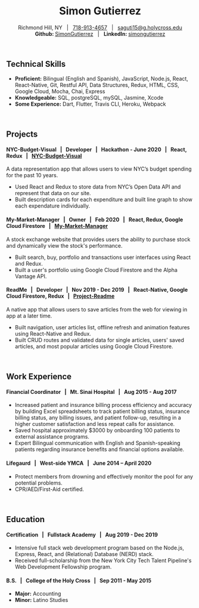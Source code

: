 <h1 align="center">
    Simon Gutierrez
</h1>
<p align="center">
    Richmond Hill, NY &nbsp; | &nbsp; 
    <a href="tel:+7189134657">718-913-4657</a> &nbsp; | &nbsp; 
    <a href="mailto: saguti15@g.holycross.edu">saguti15@g.holycross.edu</a> 
    <br>
    <b>Github: </b> 
    <a href="https://github.com/SimonGutierrez ">SimonGutierrez</a> &nbsp; | &nbsp; 
    <b>LinkedIn: </b> 
    <a href="https://www.linkedin.com/in/simongutierrez/">simongutierrez</a> 
</p>
<br>

## Technical Skills
* **Proficient:** Bilingual (English and Spanish), JavaScript, Node.js, React, React-Native, Git, Restful API, Data Structures, Redux, HTML, CSS, Google Cloud, Mocha, Chai, Express
* **Knowledgeable:** SQL, postgreSQL, mySQL, Jasmine, Xcode
* **Some Experience:** Dart, Flutter, Travis CLI, Heroku, Webpack
<br>

## Projects
#### NYC-Budget-Visual &nbsp; | &nbsp; Developer &nbsp; | &nbsp; Hackathon - June 2020 &nbsp; | &nbsp; React, Redux &nbsp; | &nbsp; [NYC-Budget-Visual](https://nyc-budget-vis.herokuapp.com/)  
A data representation app that allows users to view NYC’s budget spending for the past 10 years.
* Used React and Redux to store data from NYC’s Open Data API and represent that data on our site.
* Built description cards for each expenditure and built line graph to show each expendature individually.

#### My-Market-Manager &nbsp; | &nbsp; Owner &nbsp; | &nbsp; Feb 2020 &nbsp; | &nbsp; React, Redux, Google Cloud Firestore &nbsp; | &nbsp; [My-Market-Manager](https://my-market-manager.web.app/signin)  
A stock exchange website that provides users the ability to purchase stock and dynamically view the stock's performance. 
* Built search, buy, portfolio and transactions user interfaces using React and Redux.
* Built a user's portfolio using Google Cloud Firestore and the Alpha Vantage API.

#### ReadMe &nbsp; | &nbsp; Developer &nbsp; | &nbsp; Nov 2019 - Dec 2019 &nbsp; | &nbsp; React-Native, Google Cloud Firestore, Redux &nbsp; | &nbsp; [Project-Readme](https://github.com/Project-Readme)  
A native app that allows users to save articles from the web for viewing in app at a later time.
* Built navigation, user articles list, offline refresh and animation features using React-Native and Redux. 
* Built CRUD routes and validated data for single articles, users' saved articles, and most popular articles using Google Cloud Firestore.
<br>

## Work Experience
#### Financial Coordinator &nbsp; | &nbsp; Mt. Sinai Hospital &nbsp; | &nbsp; Aug 2015 - Aug 2017
* Increased patient and insurance billing process efficiency and accuracy by building Excel spreadsheets to track patient billing status, insurance billing status, any billing issues, and patient follow-up, resulting in a higher customer satisfaction and less repeat calls for assistance.
* Saved hospital approximately $3000 by onboarding 100 patients to external assistance programs.
* Expert Bilingual communication with English and Spanish-speaking patients regarding insurance benefits and financial options available.

#### Lifegaurd &nbsp; | &nbsp; West-side YMCA &nbsp; | &nbsp; June 2014 – April 2020
* Protect members from drowning and effectively monitor the pool for any potential problems. 
* CPR/AED/First-Aid certified.
<br>

## Education
#### Certification &nbsp; | &nbsp; Fullstack Academy &nbsp; | &nbsp; Aug 2019 - Dec 2019 
* Intensive full stack web development program based on the Node.js, Express, React, and (Relational) Database (NERD) stack.
* Received full-scholarship from the New York City Tech Talent Pipeline's Web Development Fellowship program.

#### B.S. &nbsp; | &nbsp; College of the Holy Cross &nbsp; | &nbsp; Sep 2011 - May 2015
* **Major:** Accounting
* **Minor:** Latino Studies